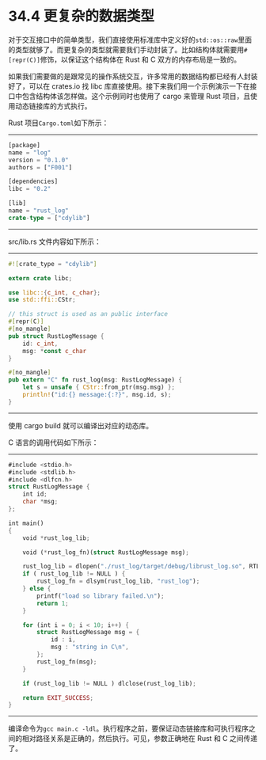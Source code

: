 # 34.4 更复杂的数据类型

对于交互接口中的简单类型，我们直接使用标准库中定义好的`std::os::raw`里面的类型就够了。而更复杂的类型就需要我们手动封装了。比如结构体就需要用`#[repr(C)]`修饰，以保证这个结构体在 Rust 和 C 双方的内存布局是一致的。

如果我们需要做的是跟常见的操作系统交互，许多常用的数据结构都已经有人封装好了，可以在 crates.io 找 libc 库直接使用。接下来我们用一个示例演示一下在接口中包含结构体该怎样做。这个示例同时也使用了 cargo 来管理 Rust 项目，且使用动态链接库的方式执行。

Rust 项目`Cargo.toml`如下所示：

---

```rust
[package]
name = "log"
version = "0.1.0"
authors = ["F001"]

[dependencies]
libc = "0.2"

[lib]
name = "rust_log"
crate-type = ["cdylib"]
```

---

src/lib.rs 文件内容如下所示：

---

```rust
#![crate_type = "cdylib"]

extern crate libc;

use libc::{c_int, c_char};
use std::ffi::CStr;

// this struct is used as an public interface
#[repr(C)]
#[no_mangle]
pub struct RustLogMessage {
    id: c_int,
    msg: *const c_char
}

#[no_mangle]
pub extern "C" fn rust_log(msg: RustLogMessage) {
    let s = unsafe { CStr::from_ptr(msg.msg) };
    println!("id:{} message:{:?}", msg.id, s);
}
```

---

使用 cargo build 就可以编译出对应的动态库。

C 语言的调用代码如下所示：

---

```rust
#include <stdio.h>
#include <stdlib.h>
#include <dlfcn.h>
struct RustLogMessage {
    int id;
    char *msg;
};

int main()
{
    void *rust_log_lib;

    void (*rust_log_fn)(struct RustLogMessage msg);

    rust_log_lib = dlopen("./rust_log/target/debug/librust_log.so", RTLD_LAZY);
    if ( rust_log_lib != NULL ) {
        rust_log_fn = dlsym(rust_log_lib, "rust_log");
    } else {
        printf("load so library failed.\n");
        return 1;
    }

    for (int i = 0; i < 10; i++) {
        struct RustLogMessage msg = {
            id : i,
            msg : "string in C\n",
        };
        rust_log_fn(msg);
    }

    if (rust_log_lib != NULL ) dlclose(rust_log_lib);

    return EXIT_SUCCESS;
}
```

---

编译命令为`gcc main.c -ldl`。执行程序之前，要保证动态链接库和可执行程序之间的相对路径关系是正确的，然后执行。可见，参数正确地在 Rust 和 C 之间传递了。

